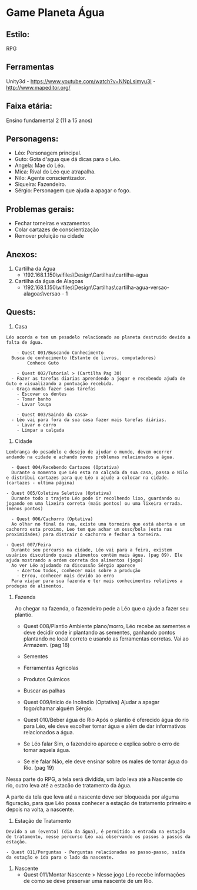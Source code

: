 # Game Planeta Água

## Estilo:
  RPG

## Ferramentas
  Unity3d
    - https://www.youtube.com/watch?v=NNpLsimyu3I
    - http://www.mapeditor.org/ 

## Faixa etária:
  Ensino fundamental 2 (11 a 15 anos)

## Personagens:
- Léo: Personagem principal.
- Guto: Gota d'agua que dá dicas para o Léo.
- Angela: Mae do Léo.
- Mica: Rival do Léo que atrapalha.
- Nilo: Agente conscientizador.
- Siqueira: Fazendeiro.
- Sérgio: Personagem que ajuda a apagar o fogo.

## Problemas gerais:
- Fechar torneiras e vazamentos
- Colar cartazes de conscientização
- Remover poluição na cidade

## Anexos:

1. Cartilha da Agua
    - \\192.168.1.150\wifiles\Design\Cartilhas\cartilha-agua
1. Cartilha da água de Alagoas
    - \\192.168.1.150\wifiles\Design\Cartilhas\cartilha-agua-versao-alagoas\versao - 1

## Quests:

  1. Casa

    Léo acorda e tem um pesadelo relacionado ao planeta destruido devido a falta de água.
      		
		- Quest 001/Buscando Conhecimento
      Busca de conhecimento (Estante de livros, computadores)
		    Conhece Guto 		

		- Quest 002/Tutorial > (Cartilha Pag 30) 
      - Fazer as tarefas diarias aprendendo a jogar e recebendo ajuda de Guto e visualizando a pontuação recebida. 
      - Graça manda fazer suas tarefas 
        - Escovar os dentes 
        - Tomar banho
        - Lavar louça 
	
		- Quest 003/Saindo da casa>  
      - Léo vai para fora da sua casa fazer mais tarefas diárias. 
        - Lavar o carro
        - Limpar a calçada

  1. Cidade

    Lembrança do pesadelo e desejo de ajudar o mundo, devem ocorrer  andando na cidade e achando novos problemas relacionados a água.
	
	  - Quest 004/Recebendo Cartazes (Optativa)
      Durante o momento que Léo esta na calçada da sua casa, passa o Nilo e distribui cartazes para que Léo o ajude a colocar na cidade. (cartazes - ultima página)

    - Quest 005/Coletiva Seletiva (Optativa)
      Durante todo o trajeto Léo pode ir recolhendo lixo, guardando ou jogando em uma lixeira correta (mais pontos) ou uma lixeira errada. (menos pontos)
	
	  - Quest 006/Cachorro (Optativa)
      Ao olhar no final da rua, existe uma torneira que está aberta e um cachorro esta proximo, Leo tem que achar um osso/bola (esta nas proximidades) para distrair o cachorro e fechar a torneira.

    - Quest 007/Feira
      Durante seu percurso na cidade, Léo vai para a feira, existem usuários discutindo quais alimentos contém mais água. (pag 09). Ele ajuda mostrando a ordem correta dos alimentos (jogo)
      Ao ver Léo ajudando na discussão Sérgio aparece
        - Acertou todos, conhecer mais sobre a produção
        - Errou, conhecer mais devido ao erro 
      Para viajar para sua fazenda e ter mais conhecimentos relativos a produçao de alimentos.

  1. Fazenda

	  Ao chegar na fazenda, o fazendeiro pede a Léo que o ajude a fazer seu plantio. 

		- Quest 008/Plantio
      Ambiente plano/morro, Léo recebe as sementes e deve decidir onde ir plantando as sementes, ganhando pontos plantando no local correto e usando as ferramentas corretas. Vai ao Armazem. (pag 18)
        - Sementes
        - Ferramentas Agricolas
        - Produtos Quimicos
        - Buscar as palhas

		- Quest 009/Inicio de Incêndio (Optativa)
		  Ajudar a apagar fogo/chamar alguém Sérgio.

		- Quest 010/Beber água do Rio
      Após o plantio é oferecido água do rio para Léo, ele deve escolher tomar água e além de dar informativos relacionados a água.  
        - Se Léo falar Sim, o fazendeiro aparece e explica sobre o erro de tomar aquela água. 
        - Se ele falar Não, ele deve ensinar sobre os males de tomar água do Rio. (pag 19)

Nessa parte do RPG, a tela será dividida, um lado leva até a Nascente do rio, outro leva até a estacão de tratamento da água. 

A parte da tela que leva até a nascente deve ser bloqueada por alguma figuração, para que Léo possa conhecer a estação de tratamento primeiro e depois na volta, a nascente.

  1. Estação de Tratamento
  
    Devido a um (evento) (dia da água), é permitido a entrada na estação de tratamento, nesse percurso Léo vai observando os passos a passos da estação. 

    - Quest 011/Perguntas - Perguntas relacionadas ao passo-passo, saída da estação e ida para o lado da nascente.

  1. Nascente
	  - Quest 011/Montar Nascente > Nesse jogo Léo recebe informações de como se deve preservar uma nascente de um Rio.
